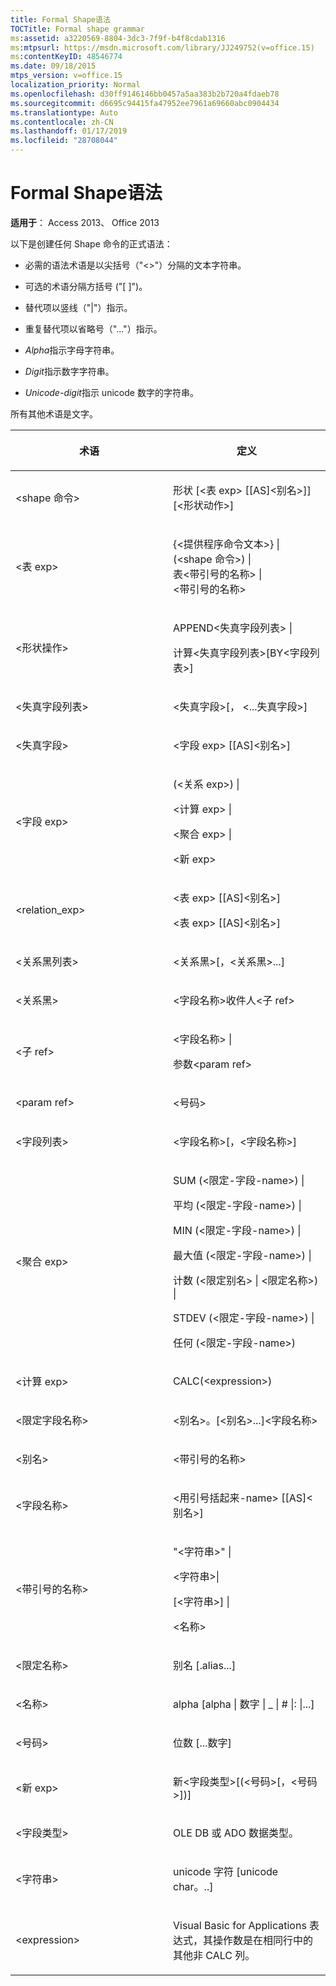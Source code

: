 ```yaml
---
title: Formal Shape语法
TOCTitle: Formal shape grammar
ms:assetid: a3220569-8804-3dc3-7f9f-b4f8cdab1316
ms:mtpsurl: https://msdn.microsoft.com/library/JJ249752(v=office.15)
ms:contentKeyID: 48546774
ms.date: 09/18/2015
mtps_version: v=office.15
localization_priority: Normal
ms.openlocfilehash: d30ff9146146bb0457a5aa383b2b720a4fdaeb78
ms.sourcegitcommit: d6695c94415fa47952ee7961a69660abc0904434
ms.translationtype: Auto
ms.contentlocale: zh-CN
ms.lasthandoff: 01/17/2019
ms.locfileid: "28708044"
---
```

# <a name="formal-shape-grammar"></a>Formal Shape语法

**适用于**： Access 2013、 Office 2013

以下是创建任何 Shape 命令的正式语法：

  - 必需的语法术语是以尖括号（"\<\>"）分隔的文本字符串。

  - 可选的术语分隔方括号 ("\[ \]")。

  - 替代项以竖线（"|"）指示。

  - 重复替代项以省略号（"..."）指示。

  - *Alpha*指示字母字符串。

  - *Digit*指示数字字符串。

  - *Unicode-digit*指示 unicode 数字的字符串。

所有其他术语是文字。

<table>
<colgroup>
<col style="width: 50%" />
<col style="width: 50%" />
</colgroup>
<thead>
<tr class="header">
<th><p>术语</p></th>
<th><p>定义</p></th>
</tr>
</thead>
<tbody>
<tr class="odd">
<td><p>&lt;shape 命令&gt;</p></td>
<td><p>形状 [&lt;表 exp&gt; [[AS]&lt;别名&gt;]] [&lt;形状动作&gt;]</p></td>
</tr>
<tr class="even">
<td><p>&lt;表 exp&gt;</p></td>
<td><p>{&lt;提供程序命令文本&gt;} |<br />
(&lt;shape 命令&gt;) |<br />
表&lt;带引号的名称&gt; |<br />
&lt;带引号的名称&gt;</p></td>
</tr>
<tr class="odd">
<td><p>&lt;形状操作&gt;</p></td>
<td><p>APPEND&lt;失真字段列表&gt; |</p>
<p>计算&lt;失真字段列表&gt;[BY&lt;字段列表&gt;]</p></td>
</tr>
<tr class="even">
<td><p>&lt;失真字段列表&gt;</p></td>
<td><p>&lt;失真字段&gt;[， &lt;...失真字段&gt;]</p></td>
</tr>
<tr class="odd">
<td><p>&lt;失真字段&gt;</p></td>
<td><p>&lt;字段 exp&gt; [[AS]&lt;别名&gt;]</p></td>
</tr>
<tr class="even">
<td><p>&lt;字段 exp&gt;</p></td>
<td><p>(&lt;关系 exp&gt;) |</p>
<p>&lt;计算 exp&gt; |</p>
<p>&lt;聚合 exp&gt; |</p>
<p>&lt;新 exp&gt;</p></td>
</tr>
<tr class="odd">
<td><p>&lt;relation_exp&gt;</p></td>
<td><p>&lt;表 exp&gt; [[AS]&lt;别名&gt;]</p>
<p>&lt;表 exp&gt; [[AS]&lt;别名&gt;]</p></td>
</tr>
<tr class="even">
<td><p>&lt;关系黑列表&gt;</p></td>
<td><p>&lt;关系黑&gt;[，&lt;关系黑&gt;...]</p></td>
</tr>
<tr class="odd">
<td><p>&lt;关系黑&gt;</p></td>
<td><p>&lt;字段名称&gt;收件人&lt;子 ref&gt;</p></td>
</tr>
<tr class="even">
<td><p>&lt;子 ref&gt;</p></td>
<td><p>&lt;字段名称&gt; |</p>
<p>参数&lt;param ref&gt;</p></td>
</tr>
<tr class="odd">
<td><p>&lt;param ref&gt;</p></td>
<td><p>&lt;号码&gt;</p></td>
</tr>
<tr class="even">
<td><p>&lt;字段列表&gt;</p></td>
<td><p>&lt;字段名称&gt;[，&lt;字段名称&gt;]</p></td>
</tr>
<tr class="odd">
<td><p>&lt;聚合 exp&gt;</p></td>
<td><p>SUM (&lt;限定-字段-name&gt;) |</p>
<p>平均 (&lt;限定-字段-name&gt;) |</p>
<p>MIN (&lt;限定-字段-name&gt;) |</p>
<p>最大值 (&lt;限定-字段-name&gt;) |</p>
<p>计数 (&lt;限定别名&gt; | &lt;限定名称&gt;) |</p>
<p>STDEV (&lt;限定-字段-name&gt;) |</p>
<p>任何 (&lt;限定-字段-name&gt;)</p></td>
</tr>
<tr class="even">
<td><p>&lt;计算 exp&gt;</p></td>
<td><p>CALC(&lt;expression&gt;)</p></td>
</tr>
<tr class="odd">
<td><p>&lt;限定字段名称&gt;</p></td>
<td><p>&lt;别名&gt;。[&lt;别名&gt;...]&lt;字段名称&gt;</p></td>
</tr>
<tr class="even">
<td><p>&lt;别名&gt;</p></td>
<td><p>&lt;带引号的名称&gt;</p></td>
</tr>
<tr class="odd">
<td><p>&lt;字段名称&gt;</p></td>
<td><p>&lt;用引号括起来-name&gt; [[AS]&lt;别名&gt;]</p></td>
</tr>
<tr class="even">
<td><p>&lt;带引号的名称&gt;</p></td>
<td><p>&quot;&lt;字符串&gt;&quot; |</p>
<p>&lt;字符串&gt;|</p>
<p>[&lt;字符串&gt;] |</p>
<p>&lt;名称&gt;</p></td>
</tr>
<tr class="odd">
<td><p>&lt;限定名称&gt;</p></td>
<td><p>别名 [.alias...]</p></td>
</tr>
<tr class="even">
<td><p>&lt;名称&gt;</p></td>
<td><p>alpha [alpha | 数字 | _ | # |: |...]</p></td>
</tr>
<tr class="odd">
<td><p>&lt;号码&gt;</p></td>
<td><p>位数 [...数字]</p></td>
</tr>
<tr class="even">
<td><p>&lt;新 exp&gt;</p></td>
<td><p>新&lt;字段类型&gt;[(&lt;号码&gt;[，&lt;号码&gt;])]</p></td>
</tr>
<tr class="odd">
<td><p>&lt;字段类型&gt;</p></td>
<td><p>OLE DB 或 ADO 数据类型。</p></td>
</tr>
<tr class="even">
<td><p>&lt;字符串&gt;</p></td>
<td><p>unicode 字符 [unicode char。..]</p></td>
</tr>
<tr class="odd">
<td><p>&lt;expression&gt;</p></td>
<td><p>Visual Basic for Applications 表达式，其操作数是在相同行中的其他非 CALC 列。</p></td>
</tr>
</tbody>
</table>

